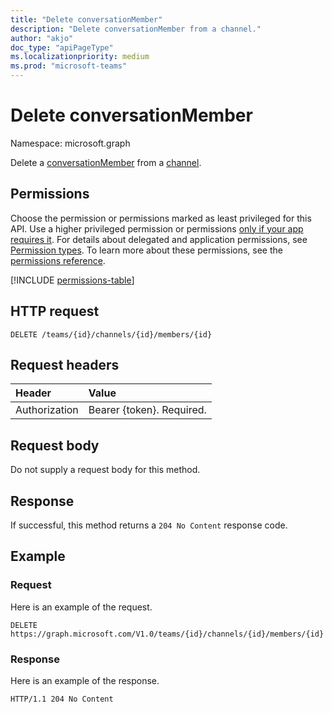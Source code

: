 ```yaml
---
title: "Delete conversationMember"
description: "Delete conversationMember from a channel."
author: "akjo"
doc_type: "apiPageType"
ms.localizationpriority: medium
ms.prod: "microsoft-teams"
---
```


# Delete conversationMember

Namespace: microsoft.graph

Delete a [conversationMember](../resources/conversationmember.md) from a [channel](../resources/channel.md).


## Permissions

Choose the permission or permissions marked as least privileged for this API. Use a higher privileged permission or permissions [only if your app requires it](/graph/permissions-overview#best-practices-for-using-microsoft-graph-permissions). For details about delegated and application permissions, see [Permission types](/graph/permissions-overview#permission-types). To learn more about these permissions, see the [permissions reference](/graph/permissions-reference).

<!-- { "blockType": "permissions", "name": "conversationmember_delete" } -->
[!INCLUDE [permissions-table](../includes/permissions/conversationmember-delete-permissions.md)]

## HTTP request
<!-- { "blockType": "ignored"} -->
```http
DELETE /teams/{id}/channels/{id}/members/{id}
```

## Request headers

| Header       | Value |
|:---------------|:--------|
| Authorization  | Bearer {token}. Required.  |

## Request body

Do not supply a request body for this method.

## Response

If successful, this method returns a `204 No Content` response code.

## Example

### Request

Here is an example of the request.

<!-- {
  "blockType": "request",
  "name": "delete_conversation_member"
} -->
```http
DELETE https://graph.microsoft.com/V1.0/teams/{id}/channels/{id}/members/{id}
```

### Response

Here is an example of the response.

<!-- {
  "blockType": "response"
} -->
```http
HTTP/1.1 204 No Content
```
